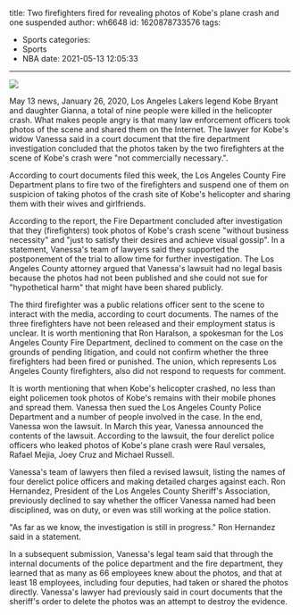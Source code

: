 title: Two firefighters fired for revealing photos of Kobe's plane crash and one suspended
author: wh6648
id: 1620878733576
tags: 
- Sports
categories: 
- Sports
- NBA
date: 2021-05-13 12:05:33
---
![](https://p1.itc.cn/q_70/images01/20210513/32954e2b081a4b3ca986068f22078bf9.png)


May 13 news, January 26, 2020, Los Angeles Lakers legend Kobe Bryant and daughter Gianna, a total of nine people were killed in the helicopter crash. What makes people angry is that many law enforcement officers took photos of the scene and shared them on the Internet. The lawyer for Kobe's widow Vanessa said in a court document that the fire department investigation concluded that the photos taken by the two firefighters at the scene of Kobe's crash were "not commercially necessary.".

According to court documents filed this week, the Los Angeles County Fire Department plans to fire two of the firefighters and suspend one of them on suspicion of taking photos of the crash site of Kobe's helicopter and sharing them with their wives and girlfriends.

According to the report, the Fire Department concluded after investigation that they (firefighters) took photos of Kobe's crash scene "without business necessity" and "just to satisfy their desires and achieve visual gossip". In a statement, Vanessa's team of lawyers said they supported the postponement of the trial to allow time for further investigation. The Los Angeles County attorney argued that Vanessa's lawsuit had no legal basis because the photos had not been published and she could not sue for "hypothetical harm" that might have been shared publicly.

The third firefighter was a public relations officer sent to the scene to interact with the media, according to court documents. The names of the three firefighters have not been released and their employment status is unclear. It is worth mentioning that Ron Haralson, a spokesman for the Los Angeles County Fire Department, declined to comment on the case on the grounds of pending litigation, and could not confirm whether the three firefighters had been fired or punished. The union, which represents Los Angeles County firefighters, also did not respond to requests for comment.

It is worth mentioning that when Kobe's helicopter crashed, no less than eight policemen took photos of Kobe's remains with their mobile phones and spread them. Vanessa then sued the Los Angeles County Police Department and a number of people involved in the case. In the end, Vanessa won the lawsuit. In March this year, Vanessa announced the contents of the lawsuit. According to the lawsuit, the four derelict police officers who leaked photos of Kobe's plane crash were Raul versales, Rafael Mejia, Joey Cruz and Michael Russell.

Vanessa's team of lawyers then filed a revised lawsuit, listing the names of four derelict police officers and making detailed charges against each. Ron Hernandez, President of the Los Angeles County Sheriff's Association, previously declined to say whether the officer Vanessa named had been disciplined, was on duty, or even was still working at the police station.

"As far as we know, the investigation is still in progress." Ron Hernandez said in a statement.

In a subsequent submission, Vanessa's legal team said that through the internal documents of the police department and the fire department, they learned that as many as 66 employees knew about the photos, and that at least 18 employees, including four deputies, had taken or shared the photos directly. Vanessa's lawyer had previously said in court documents that the sheriff's order to delete the photos was an attempt to destroy the evidence.


